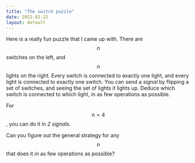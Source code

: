 ```yaml
---
title: "The switch puzzle"
date: 2022-02-22
layout: default
---
```


Here is a really fun puzzle that I came up with. There are $$n$$ switches on the left, and $$n$$ lights on the right. Every switch is connected to exactly one light, and every light is connected to exactly one switch. You can send a *signal* by flipping a set of switches, and seeing the set of lights it lights up. Deduce which switch is connected to which light, in as few operations as possible.

For $$n = 4$$, you can do it in *2 signals*.

Can you figure out the general strategy for any $$n$$ that does it in as few operations as possible?

<script src="/assets/p5.min.js"></script>

<div id = "sketch-holder">
<script src="/assets/switchpuzzle.js"></script>

</div>